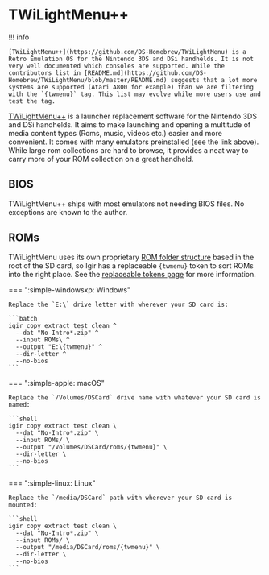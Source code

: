 # TWiLightMenu++

!!! info

    [TWiLightMenu++](https://github.com/DS-Homebrew/TWiLightMenu) is a Retro Emulation OS for the Nintendo 3DS and DSi handhelds. It is not very well documented which consoles are supported. While the contributors list in [README.md](https://github.com/DS-Homebrew/TWiLightMenu/blob/master/README.md) suggests that a lot more systems are supported (Atari A800 for example) than we are filtering with the `{twmenu}` tag. This list may evolve while more users use and test the tag.

[TWiLightMenu++](https://github.com/DS-Homebrew/TWiLightMenu) is a launcher replacement software for the Nintendo 3DS and DSi handhelds. It aims to make launching and opening a multitude of media content types (Roms, music, videos etc.) easier and more convenient. It comes with many emulators preinstalled (see the link above). While large rom collections are hard to browse, it provides a neat way to carry more of your ROM collection on a great handheld.

## BIOS

TWiLightMenu++ ships with most emulators not needing BIOS files. No exceptions are known to the author.

## ROMs

TWiLightMenu uses its own proprietary [ROM folder structure](https://github.com/DS-Homebrew/TWiLightMenu/tree/master/7zfile/roms) based in the root of the SD card, so Igir has a replaceable `{twmenu}` token to sort ROMs into the right place. See the [replaceable tokens page](../../output/tokens.md) for more information.

=== ":simple-windowsxp: Windows"

    Replace the `E:\` drive letter with wherever your SD card is:

    ```batch
    igir copy extract test clean ^
      --dat "No-Intro*.zip" ^
      --input ROMs\ ^
      --output "E:\{twmenu}" ^
      --dir-letter ^
      --no-bios
    ```

=== ":simple-apple: macOS"

    Replace the `/Volumes/DSCard` drive name with whatever your SD card is named:

    ```shell
    igir copy extract test clean \
      --dat "No-Intro*.zip" \
      --input ROMs/ \
      --output "/Volumes/DSCard/roms/{twmenu}" \
      --dir-letter \
      --no-bios
    ```

=== ":simple-linux: Linux"

    Replace the `/media/DSCard` path with wherever your SD card is mounted:

    ```shell
    igir copy extract test clean \
      --dat "No-Intro*.zip" \
      --input ROMs/ \
      --output "/media/DSCard/roms/{twmenu}" \
      --dir-letter \
      --no-bios
    ```
